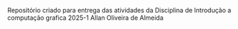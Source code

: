 Repositório criado para entrega das atividades da Disciplina de Introdução a computação grafica 2025-1 
Allan Oliveira de Almeida
